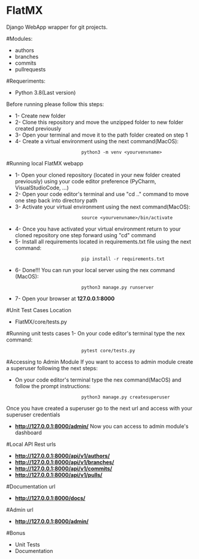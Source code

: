 # FlatMX

Django WebApp wrapper for git projects.


#Modules:

- authors
- branches
- commits
- pullrequests

#Requeriments:

- Python 3.8(Last version)

Before running please follow this steps:

- 1- Create new folder
- 2- Clone this repository and move the unzipped folder to new folder created previously
- 3- Open your terminal and move it to the path folder created on step 1
- 4- Create a virtual environment using the next command(MacOS):
```
                            python3 -m venv <yourvenvname>
```    

#Running local FlatMX webapp  

- 1- Open your cloned repository (located in your new folder created previously) using
your code editor preference (PyCharm, VisualStudioCode, ...)
- 2- Open your code editor's terminal and use "cd .." command to move one step back into directory path
- 3- Activate your virtual environment using the next command(MacOS):
```
                            source <yourvenvname>/bin/activate
```
- 4- Once you have activated your virtual environment return to your cloned repository one step forward using "cd" command 
- 5- Install all requirements located in requirements.txt file using the next command:
```
                            pip install -r requirements.txt
```
- 6- Done!!! You can run your local server using the nex command (MacOS):
```
                            python3 manage.py runserver
```
- 7- Open your browser at **127.0.0.1:8000**




#Unit Test Cases Location

- FlatMX/core/tests.py

#Running unit tests cases
1- On your code editor's terminal type the nex command:
```
                            pytest core/tests.py
```

#Accessing to Admin Module
 If you want to access to admin module create a superuser following the next steps:
- On your code editor's terminal type the nex command(MacOS) and follow the prompt instructions:
```
                            python3 manage.py createsuperuser
```
Once you have created a superuser go to the next url and access with your superuser credentials
- **http://127.0.0.1:8000/admin/**
Now you can access to admin module's dashboard

#Local API Rest urls
- **http://127.0.0.1:8000/api/v1/authors/**
- **http://127.0.0.1:8000/api/v1/branches/**
- **http://127.0.0.1:8000/api/v1/commits/**
- **http://127.0.0.1:8000/api/v1/pulls/**

#Documentation url
- **http://127.0.0.1:8000/docs/**

#Admin url
- **http://127.0.0.1:8000/admin/**

#Bonus
- Unit Tests
- Documentation